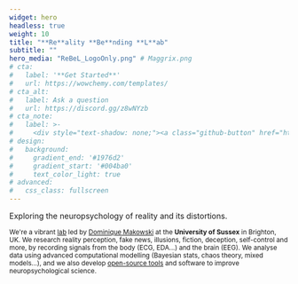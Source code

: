 ```yaml
---
widget: hero
headless: true
weight: 10
title: "**Re**ality **Be**nding **L**ab"
subtitle: ""
hero_media: "ReBeL_LogoOnly.png" # Maggrix.png
# cta:
#   label: '**Get Started**'
#   url: https://wowchemy.com/templates/
# cta_alt:
#   label: Ask a question
#   url: https://discord.gg/z8wNYzb
# cta_note:
#   label: >-
#     <div style="text-shadow: none;"><a class="github-button" href="https://github.com/wowchemy/wowchemy-hugo-themes" data-icon="octicon-star" data-size="large" data-show-count="true" aria-label="Star">Star Wowchemy Website Builder</a></div><div style="text-shadow: none;"><a class="github-button" href="https://github.com/wowchemy/starter-hugo-academic" data-icon="octicon-star" data-size="large" data-show-count="true" aria-label="Star">Star the Academic template</a></div>
# design:
#   background:
#     gradient_end: '#1976d2'
#     gradient_start: '#004ba0'
#     text_color_light: true
# advanced:
#   css_class: fullscreen
---
```


Exploring the neuropsychology of reality and its distortions.

<sub>We're a vibrant [lab](https://realitybending.github.io/people/) led by [Dominique Makowski](https://dominiquemakowski.github.io/) at the **University of Sussex** in Brighton, UK. We research reality perception, fake news, illusions, fiction, deception, self-control and more, by recording signals from the body (ECG, EDA...) and the brain (EEG). We analyse data using advanced computational modelling (Bayesian stats, chaos theory, mixed models...), and we also develop [open-source tools](https://github.com/RealityBending) and software to improve neuropsychological science.</sub>


<!-- <figure> -->
  <!-- <img src="https://upload.wikimedia.org/wikipedia/commons/3/34/University_of_Sussex_Logo.svg" alt="University of Sussex logo" width= "40%" align="right"/> -->
<!-- </figure> -->

<!--Custom spacing-->
<div class="mb-3"></div>
<!--GitHub Button JS-->
<script async defer src="https://buttons.github.io/buttons.js"></script>
